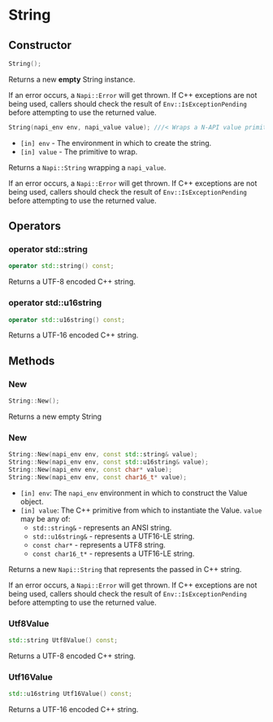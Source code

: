 # String

## Constructor

```cpp
String();
```

Returns a new **empty** String instance.

If an error occurs, a `Napi::Error` will get thrown. If C++ exceptions are not
being used, callers should check the result of `Env::IsExceptionPending` before
attempting to use the returned value.

```cpp
String(napi_env env, napi_value value); ///< Wraps a N-API value primitive.
```
- `[in] env` - The environment in which to create the string.
- `[in] value` - The primitive to wrap.

Returns a `Napi::String` wrapping a `napi_value`.

If an error occurs, a `Napi::Error` will get thrown. If C++ exceptions are not
being used, callers should check the result of `Env::IsExceptionPending` before
attempting to use the returned value.

## Operators

### operator std::string

```cpp
operator std::string() const;
```

Returns a UTF-8 encoded C++ string.

### operator std::u16string
```cpp
operator std::u16string() const;
```

Returns a UTF-16 encoded C++ string.

## Methods

### New
```cpp
String::New();
```

Returns a new empty String

### New
```cpp
String::New(napi_env env, const std::string& value);
String::New(napi_env env, const std::u16string& value);
String::New(napi_env env, const char* value);
String::New(napi_env env, const char16_t* value);
```

- `[in] env`: The `napi_env` environment in which to construct the Value object.
- `[in] value`: The C++ primitive from which to instantiate the Value. `value` may be any of:
  - `std::string&` - represents an ANSI string.
  - `std::u16string&` - represents a UTF16-LE string.
  - `const char*` - represents a UTF8 string.
  - `const char16_t*` - represents a UTF16-LE string.

Returns a new `Napi::String` that represents the passed in C++ string.

If an error occurs, a `Napi::Error` will get thrown. If C++ exceptions are not
being used, callers should check the result of `Env::IsExceptionPending` before
attempting to use the returned value.

### Utf8Value
```cpp
std::string Utf8Value() const;
```

Returns a UTF-8 encoded C++ string.

### Utf16Value
```cpp
std::u16string Utf16Value() const;
```

Returns a UTF-16 encoded C++ string.
